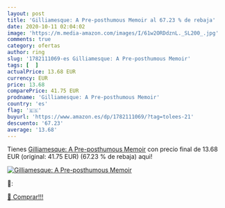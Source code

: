 ```yaml
---
layout: post
title: 'Gilliamesque: A Pre-posthumous Memoir al 67.23 % de rebaja'
date: 2020-10-11 02:04:02
image: 'https://m.media-amazon.com/images/I/61w2ORDdznL._SL200_.jpg'
comments: true
category: ofertas
author: ring
slug: '1782111069-es Gilliamesque: A Pre-posthumous Memoir'
tags: [  ]
actualPrice: 13.68 EUR
currency: EUR
price: 13.68
comparePrice: 41.75 EUR
prodname: 'Gilliamesque: A Pre-posthumous Memoir'
country: 'es'
flag: '🇪🇸'
buyurl: 'https://www.amazon.es/dp/1782111069/?tag=tolees-21'
descuento: '67.23'
average: '13.68'
---
```


Tienes [Gilliamesque: A Pre-posthumous Memoir](https://www.amazon.es/dp/1782111069/?tag=tolees-21) con precio final de  13.68 EUR (original: 41.75 EUR) (67.23 %  de rebaja) aqui!

[![Gilliamesque: A Pre-posthumous Memoir](https://m.media-amazon.com/images/I/61w2ORDdznL._SL200_.jpg)](https://www.amazon.es/dp/1782111069/?tag=tolees-21)

🔎:


[🛒 Comprar!!!](https://www.amazon.es/dp/1782111069/?tag=tolees-21)
